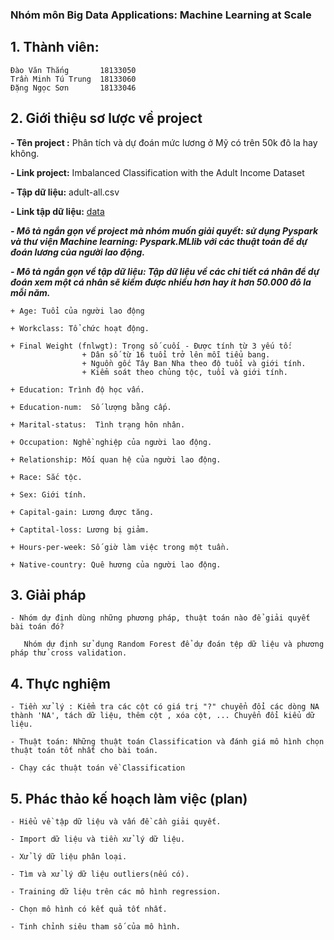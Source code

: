 ### Nhóm môn Big Data Applications: Machine Learning at Scale

## 1. Thành viên: 

	Đào Văn Thắng       18133050
	Trần Minh Tú Trung  18133060
	Đặng Ngọc Sơn       18133046

## 2. Giới thiệu sơ lược về project

**- Tên project :** Phân tích và dự đoán mức lương ở Mỹ có trên 50k đô la hay không.

**- Link project:** Imbalanced Classification with the Adult Income Dataset

**- Tập dữ liệu:** adult-all.csv 

**- Link tập dữ liệu:** [data]( https://drive.google.com/file/d/1fQDwdXQbGJ84Ud9wOJ9fYDYHUoqYOHWt/view?usp=sharing)

***- Mô tả ngắn gọn về project mà nhóm muốn giải quyết: sử dụng Pyspark và thư viện Machine learning: Pyspark.MLlib với các thuật toán để dự đoán lương của người lao động.***

***- Mô tả ngắn gọn về tập dữ liệu: Tập dữ liệu về các chi tiết cá nhân để dự đoán xem một cá nhân sẽ kiếm được nhiều hơn hay ít hơn 50.000 đô la mỗi năm.***

	+ Age: Tuổi của người lao động

	+ Workclass: Tổ chức hoạt động.

	+ Final Weight (fnlwgt): Trọng số cuối - Được tính từ 3 yếu tố:
					+ Dân số từ 16 tuổi trở lên mỗi tiểu bang.
					+ Nguồn gốc Tây Ban Nha theo độ tuổi và giới tính.
					+ Kiểm soát theo chủng tộc, tuổi và giới tính.

	+ Education: Trình độ học vấn.

	+ Education-num:  Số lượng bằng cấp.

	+ Marital-status:  Tình trạng hôn nhân.

	+ Occupation: Nghề nghiệp của người lao động.

	+ Relationship: Mối quan hệ của người lao động.

	+ Race: Sắc tộc.

	+ Sex: Giới tính.

	+ Capital-gain: Lương được tăng.

	+ Captital-loss: Lương bị giảm.

	+ Hours-per-week: Số giờ làm việc trong một tuần.

	+ Native-country: Quê hương của người lao động.

## 3. Giải pháp

	- Nhóm dự định dùng những phương pháp, thuật toán nào để giải quyết bài toán đó?
	
	   Nhóm dự định sử dụng Random Forest để dự đoán tệp dữ liệu và phương pháp thử cross validation.

## 4. Thực nghiệm

	- Tiền xử lý : Kiểm tra các cột có giá trị "?" chuyển đổi các dòng NA thành 'NA', tách dữ liệu, thêm cột , xóa cột, ... Chuyển đổi kiểu dữ liệu.

	- Thuật toán: Những thuật toán Classification và đánh giá mô hình chọn thuật toán tốt nhất cho bài toán.

	- Chạy các thuật toán về Classification 

## 5. Phác thảo kế hoạch làm việc (plan)

	- Hiểu về tập dữ liệu và vấn đề cần giải quyết.

	- Import dữ liệu và tiền xử lý dữ liệu.

	- Xử lý dữ liệu phân loại.

	- Tìm và xử lý dữ liệu outliers(nếu có).

	- Training dữ liệu trên các mô hình regression.

	- Chọn mô hình có kết quả tốt nhất.

	- Tinh chỉnh siêu tham số của mô hình.
